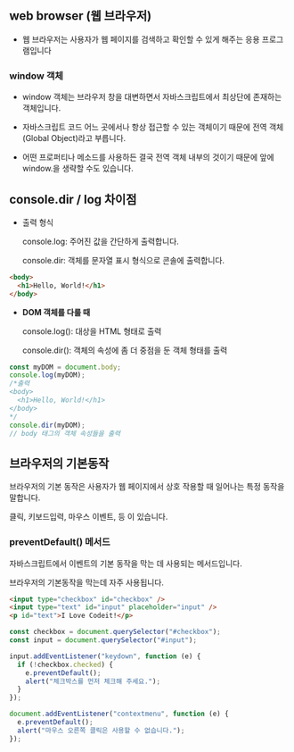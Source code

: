 ## web browser (웹 브라우저)

- 웹 브라우저는 사용자가 웹 페이지를 검색하고 확인할 수 있게 해주는 응용 프로그램입니다

### window 객체

- window 객체는 브라우저 창을 대변하면서 자바스크립트에서 최상단에 존재하는 객체입니다.

- 자바스크립트 코드 어느 곳에서나 항상 접근할 수 있는 객체이기 때문에 전역 객체(Global Object)라고 부릅니다.

- 어떤 프로퍼티나 메소드를 사용하든 결국 전역 객체 내부의 것이기 때문에 앞에 window.을 생략할 수도 있습니다.

## console.dir / log 차이점

- 출력 형식

  console.log: 주어진 값을 간단하게 출력합니다.

  console.dir: 객체를 문자열 표시 형식으로 콘솔에 출력합니다.

```html
<body>
  <h1>Hello, World!</h1>
</body>
```

- **DOM 객체를 다룰 때**

  console.log(): 대상을 HTML 형태로 출력

  console.dir(): 객체의 속성에 좀 더 중점을 둔 객체 형태를 출력

```javascript
const myDOM = document.body;
console.log(myDOM);
/*출력
<body>
  <h1>Hello, World!</h1>
</body>
*/
console.dir(myDOM);
// body 태그의 객체 속성들을 출력
```

## 브라우저의 기본동작

브라우저의 기본 동작은 사용자가 웹 페이지에서 상호 작용할 때 일어나는 특정 동작을 말합니다.

클릭, 키보드입력, 마우스 이벤트, 등 이 있습니다.

### preventDefault() 메서드

자바스크립트에서 이벤트의 기본 동작을 막는 데 사용되는 메서드입니다.

브라우저의 기본동작을 막는데 자주 사용됩니다.

```html
<input type="checkbox" id="checkbox" />
<input type="text" id="input" placeholder="input" />
<p id="text">I Love Codeit!</p>
```

```javascript
const checkbox = document.querySelector("#checkbox");
const input = document.querySelector("#input");

input.addEventListener("keydown", function (e) {
  if (!checkbox.checked) {
    e.preventDefault();
    alert("체크박스를 먼저 체크해 주세요.");
  }
});

document.addEventListener("contextmenu", function (e) {
  e.preventDefault();
  alert("마우스 오른쪽 클릭은 사용할 수 없습니다.");
});
```
